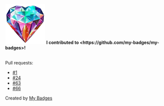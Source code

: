 <img src="https://github.com/my-badges/my-badges/blob/master/badges/my-badges-contributor/my-badges-contributor.png?raw=true" alt="I contributed to &lt;https://github.com/my-badges/my-badges&gt;!" title="I contributed to &lt;https://github.com/my-badges/my-badges&gt;!" width="128">
<strong>I contributed to &lt;https://github.com/my-badges/my-badges&gt;!</strong>
<br><br>

Pull requests:

- <a href="https://github.com/my-badges/my-badges/pull/1">#1</a>
- <a href="https://github.com/my-badges/my-badges/pull/24">#24</a>
- <a href="https://github.com/my-badges/my-badges/pull/63">#63</a>
- <a href="https://github.com/my-badges/my-badges/pull/66">#66</a>


Created by <a href="https://github.com/my-badges/my-badges">My Badges</a>